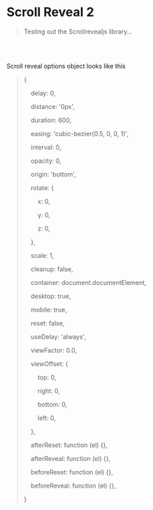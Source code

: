 # Scroll Reveal 2

> Testing out the Scrollrevealjs library...
<br>
<br>

Scroll reveal options object looks like this

>  <p>{</p>
>    <p>&nbsp;&nbsp;&nbsp;&nbsp;delay: 0,</p>
>    <p>&nbsp;&nbsp;&nbsp;&nbsp;distance: '0px',</p>
>    <p>&nbsp;&nbsp;&nbsp;&nbsp;duration: 600,</p>
>    <p>&nbsp;&nbsp;&nbsp;&nbsp;easing: 'cubic-bezier(0.5, 0, 0, 1)',</p>
>    <p>&nbsp;&nbsp;&nbsp;&nbsp;interval: 0,</p>
>    <p>&nbsp;&nbsp;&nbsp;&nbsp;opacity: 0,</p>
>    <p>&nbsp;&nbsp;&nbsp;&nbsp;origin: 'bottom',</p>
>    <p>&nbsp;&nbsp;&nbsp;&nbsp;rotate: {</p>
>        <p>&nbsp;&nbsp;&nbsp;&nbsp;&nbsp;&nbsp;&nbsp;&nbsp;x: 0,</p>
>        <p>&nbsp;&nbsp;&nbsp;&nbsp;&nbsp;&nbsp;&nbsp;&nbsp;y: 0,</p>
>        <p>&nbsp;&nbsp;&nbsp;&nbsp;&nbsp;&nbsp;&nbsp;&nbsp;z: 0,</p>
>    <p>&nbsp;&nbsp;&nbsp;&nbsp;},</p>
>    <p>&nbsp;&nbsp;&nbsp;&nbsp;scale: 1,</p>
>    <p>&nbsp;&nbsp;&nbsp;&nbsp;cleanup: false,</p>
>    <p>&nbsp;&nbsp;&nbsp;&nbsp;container: document.documentElement,</p>
>    <p>&nbsp;&nbsp;&nbsp;&nbsp;desktop: true,</p>
>    <p>&nbsp;&nbsp;&nbsp;&nbsp;mobile: true,</p>
>    <p>&nbsp;&nbsp;&nbsp;&nbsp;reset: false,</p>
>    <p>&nbsp;&nbsp;&nbsp;&nbsp;useDelay: 'always',</p>
>    <p>&nbsp;&nbsp;&nbsp;&nbsp;viewFactor: 0.0,</p>
>    <p>&nbsp;&nbsp;&nbsp;&nbsp;viewOffset: {</p>
>        <p>&nbsp;&nbsp;&nbsp;&nbsp;&nbsp;&nbsp;&nbsp;&nbsp;top: 0,</p>
>        <p>&nbsp;&nbsp;&nbsp;&nbsp;&nbsp;&nbsp;&nbsp;&nbsp;right: 0,</p>
>        <p>&nbsp;&nbsp;&nbsp;&nbsp;&nbsp;&nbsp;&nbsp;&nbsp;bottom: 0,</p>
>        <p>&nbsp;&nbsp;&nbsp;&nbsp;&nbsp;&nbsp;&nbsp;&nbsp;left: 0,</p>
>    <p>&nbsp;&nbsp;&nbsp;&nbsp;},</p>
>    <p>&nbsp;&nbsp;&nbsp;&nbsp;afterReset: function (el) {},</p>
>    <p>&nbsp;&nbsp;&nbsp;&nbsp;afterReveal: function (el) {},</p>
>    <p>&nbsp;&nbsp;&nbsp;&nbsp;beforeReset: function (el) {},</p>
>    <p>&nbsp;&nbsp;&nbsp;&nbsp;beforeReveal: function (el) {},</p>
>  <p>}</p>